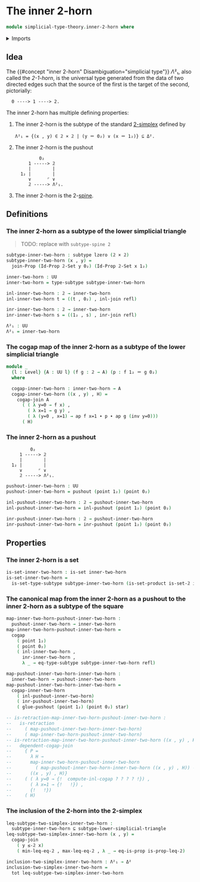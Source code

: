 # The inner 2-horn

```agda
module simplicial-type-theory.inner-2-horn where
```

<details><summary>Imports</summary>

```agda
open import elementary-number-theory.natural-numbers

open import foundation.action-on-identifications-functions
open import foundation.booleans
open import foundation.cartesian-product-types
open import foundation.conjunction
open import foundation.dependent-pair-types
open import foundation.disjunction
open import foundation.empty-types
open import foundation.equality-dependent-pair-types
open import foundation.equivalences
open import foundation.function-extensionality
open import foundation.function-types
open import foundation.functoriality-dependent-pair-types
open import foundation.homotopies
open import foundation.identity-types
open import foundation.propositions
open import foundation.retractions
open import foundation.sets
open import foundation.subtypes
open import foundation.type-arithmetic-dependent-pair-types
open import foundation.unit-type
open import foundation.universe-levels

open import simplicial-type-theory.2-simplices
open import simplicial-type-theory.directed-edges
open import simplicial-type-theory.directed-interval-type
open import simplicial-type-theory.inequality-directed-interval-type
open import simplicial-type-theory.simplicial-arrows
open import simplicial-type-theory.simplicial-spines
open import simplicial-type-theory.standard-simplices

open import synthetic-homotopy-theory.cocones-under-spans
open import synthetic-homotopy-theory.joins-of-types
open import synthetic-homotopy-theory.pushouts
```

</details>

## Idea

The {{#concept "inner 2-horn" Disambiguation="simplicial type"}} $Λ²₁$, also
called the _2-1-horn_, is the universal type generated from the data of two
directed edges such that the source of the first is the target of the second,
pictorially:

```text
  0 ----> 1 ----> 2.
```

The inner 2-horn has multiple defining properties:

1. The inner 2-horn is the subtype of the standard
   [2-simplex](simplicial-type-theory.2-simplices.md) defined by

   ```text
   Λ²₁ = {(x , y) ∈ 𝟚 × 𝟚 | (y ＝ 0₂) ∨ (x ＝ 1₂)} ⊆ Δ².
   ```

2. The inner 2-horn is the pushout

   ```text
            0₂
        1 -----> 𝟚
        |        |
     1₂ |        |
        ∨      ⌜ ∨
        𝟚 -----> Λ²₁.
   ```

3. The inner 2-horn is the 2-[spine](simplicial-type-theory.spines.md).

## Definitions

### The inner 2-horn as a subtype of the lower simplicial triangle

> TODO: replace with `subtype-spine 2`

```agda
subtype-inner-two-horn : subtype lzero (𝟚 × 𝟚)
subtype-inner-two-horn (x , y) =
  join-Prop (Id-Prop 𝟚-Set y 0₂) (Id-Prop 𝟚-Set x 1₂)

inner-two-horn : UU
inner-two-horn = type-subtype subtype-inner-two-horn

inl-inner-two-horn : 𝟚 → inner-two-horn
inl-inner-two-horn t = ((t , 0₂) , inl-join refl)

inr-inner-two-horn : 𝟚 → inner-two-horn
inr-inner-two-horn s = ((1₂ , s) , inr-join refl)
```

```agda
Λ²₁ : UU
Λ²₁ = inner-two-horn
```

### The cogap map of the inner 2-horn as a subtype of the lower simplicial triangle

```agda
module _
  {l : Level} {A : UU l} (f g : 𝟚 → A) (p : f 1₂ ＝ g 0₂)
  where

  cogap-inner-two-horn : inner-two-horn → A
  cogap-inner-two-horn ((x , y) , H) =
    cogap-join A
      ( ( λ y=0 → f x) ,
        ( λ x=1 → g y) ,
        ( λ (y=0 , x=1) → ap f x=1 ∙ p ∙ ap g (inv y=0)))
      ( H)
```

### The inner 2-horn as a pushout

```text
         0₂
     1 -----> 𝟚
     |        |
  1₂ |        |
     ∨      ⌜ ∨
     𝟚 -----> Λ²₁.
```

```agda
pushout-inner-two-horn : UU
pushout-inner-two-horn = pushout (point 1₂) (point 0₂)

inl-pushout-inner-two-horn : 𝟚 → pushout-inner-two-horn
inl-pushout-inner-two-horn = inl-pushout (point 1₂) (point 0₂)

inr-pushout-inner-two-horn : 𝟚 → pushout-inner-two-horn
inr-pushout-inner-two-horn = inr-pushout (point 1₂) (point 0₂)
```

## Properties

### The inner 2-horn is a set

```agda
is-set-inner-two-horn : is-set inner-two-horn
is-set-inner-two-horn =
  is-set-type-subtype subtype-inner-two-horn (is-set-product is-set-𝟚 is-set-𝟚)
```

### The canonical map from the inner 2-horn as a pushout to the inner 2-horn as a subtype of the square

```agda
map-inner-two-horn-pushout-inner-two-horn :
  pushout-inner-two-horn → inner-two-horn
map-inner-two-horn-pushout-inner-two-horn =
  cogap
    ( point 1₂)
    ( point 0₂)
    ( inl-inner-two-horn ,
      inr-inner-two-horn ,
      λ _ → eq-type-subtype subtype-inner-two-horn refl)

map-pushout-inner-two-horn-inner-two-horn :
  inner-two-horn → pushout-inner-two-horn
map-pushout-inner-two-horn-inner-two-horn =
  cogap-inner-two-horn
    ( inl-pushout-inner-two-horn)
    ( inr-pushout-inner-two-horn)
    ( glue-pushout (point 1₂) (point 0₂) star)

-- is-retraction-map-inner-two-horn-pushout-inner-two-horn :
--   is-retraction
--     ( map-pushout-inner-two-horn-inner-two-horn)
--     ( map-inner-two-horn-pushout-inner-two-horn)
-- is-retraction-map-inner-two-horn-pushout-inner-two-horn ((x , y) , H) =
--   dependent-cogap-join
--     { P =
--       λ H →
--       map-inner-two-horn-pushout-inner-two-horn
--         ( map-pushout-inner-two-horn-inner-two-horn ((x , y) , H)) ＝
--       ((x , y) , H)}
--     ( ( λ y=0 → {!  compute-inl-cogap ? ? ? ? !}) ,
--       ( λ x=1 → {!   !}) ,
--       {!   !})
--     ( H)
```

### The inclusion of the 2-horn into the 2-simplex

```agda
leq-subtype-two-simplex-inner-two-horn :
  subtype-inner-two-horn ⊆ subtype-lower-simplicial-triangle
leq-subtype-two-simplex-inner-two-horn (x , y) =
  cogap-join
    ( y ≤-𝟚 x)
    ( min-leq-eq-𝟚 , max-leq-eq-𝟚 , λ _ → eq-is-prop is-prop-leq-𝟚)

inclusion-two-simplex-inner-two-horn : Λ²₁ → Δ²
inclusion-two-simplex-inner-two-horn =
  tot leq-subtype-two-simplex-inner-two-horn
```
